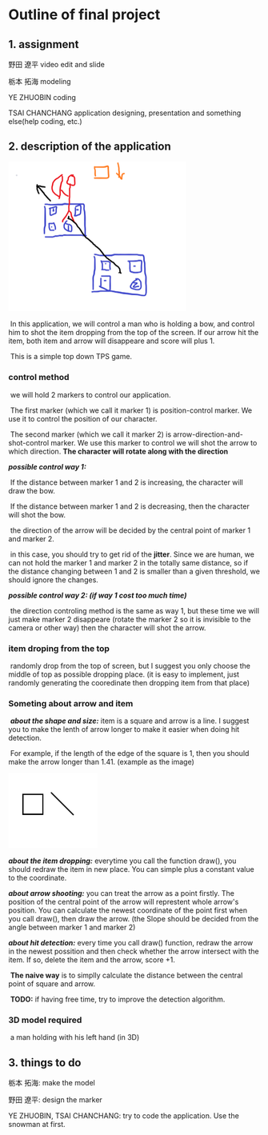 # Outline of final project

## 1. assignment

野田 遼平					video edit and slide

栃本 拓海					modeling

YE ZHUOBIN			  coding

TSAI CHANCHANG	application designing, presentation and something else(help coding, etc.)

## 2. description of the application 

<img src="./outline.png" alt="item and arrow" style="zoom:50%;" />

​	In this application, we will control a man who is holding a bow, and control him to shot the item dropping from the top of the screen. If our arrow hit the item, both item and arrow will disappeare and score will plus 1.

​	This is a simple top down TPS game.

### control method

​	we will hold 2 markers to control our application.

​	The first marker (which we call it marker 1) is position-control marker. We use it to control the position of our character.

​	The second marker (which we call it marker 2) is arrow-direction-and-shot-control marker. We use this marker to control we will shot the arrow to which direction. **The character will rotate along with the direction**

***possible control way 1:***

​	If the distance between marker 1 and 2 is increasing, the character will draw the bow.

​	If the distance between marker 1 and 2 is decreasing, then the character will shot the bow.

​	the direction of the arrow will be decided by the central point of marker 1 and marker 2.

​	in this case, you should try to get rid of the **jitter**. Since we are human, we can not hold the marker 1 and marker 2 in the totally same distance, so if the distance changing between 1 and 2 is smaller than a given threshold, we should ignore the changes.

***possible control way 2: (if way 1 cost too much time)***

​	the direction controling method is the same as way 1, but these time we will just make marker 2 disappeare (rotate the marker 2 so it is invisible to the camera or other way) then the character will shot the arrow.

### **item droping from the top** 

​	randomly drop from the top of screen, but I suggest you only choose the middle of top as possible dropping place. (it is easy to implement, just randomly generating the cooredinate then dropping item from that place)

### Someting about arrow and item

​	***about the shape and size:*** item is a square and arrow is a line. I suggest you to make the lenth of arrow longer to make it easier when doing hit detection.

​	For example, if the length of the edge of the square is 1, then you should make the arrow longer than 1.41. (example as the image)

<img src="./item_and_arrow.png" alt="item and arrow" style="zoom:25%;" />

***about the item dropping:*** everytime you call the function draw(), you should redraw the item in new place. You can simple plus a constant value to the coordinate.

***about arrow shooting:*** you can treat the arrow as a point firstly. The position of the central point of the arrow will represtent whole arrow's position. You can calculate the newest coordinate of the point first when you call draw(), then draw the arrow. (the Slope should be decided from the angle between marker 1 and marker 2)

***about hit detection:*** every time you call draw() function, redraw the arrow in the newest possition and then check whether the arrow intersect with the item. If so, delete the item and the arrow, score +1.

​	**The naive way** is to simplly calculate the distance between the central point of square and arrow.

​	**TODO:** if having free time, try to improve the detection algorithm.

### **3D model required** 

​	a man holding with his left hand (in 3D)

## 3. things to do

栃本 拓海: make the model

野田 遼平: design the marker

YE ZHUOBIN, TSAI CHANCHANG: try to code the application. Use the snowman at first.



